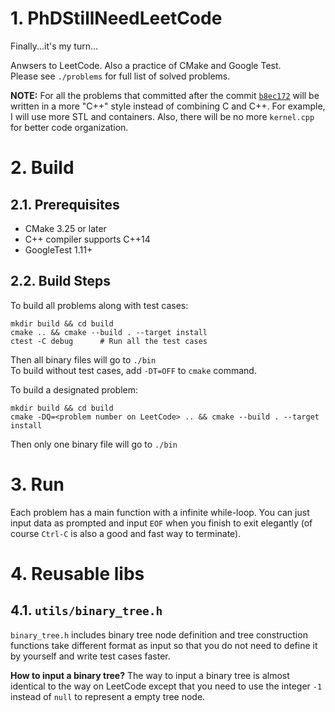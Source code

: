 # 1. PhDStillNeedLeetCode

Finally...it's my turn...

Anwsers to LeetCode. Also a practice of CMake and Google Test.  
Please see `./problems` for full list of solved problems.

**NOTE:** For all the problems that committed after the commit [`b8ec172`](https://github.com/DavyVan/PhDStillNeedLeetCode/commit/b8ec1721698bcdb4ffc605cb56955bd95f557a18) will be written in a more "C++" style instead of combining C and C++. For example, I will use more STL and containers. Also, there will be no more `kernel.cpp` for better code organization.

# 2. Build

## 2.1. Prerequisites
* CMake 3.25 or later
* C++ compiler supports C++14
* GoogleTest 1.11+

## 2.2. Build Steps

To build all problems along with test cases:
```
mkdir build && cd build
cmake .. && cmake --build . --target install
ctest -C debug      # Run all the test cases
```
Then all binary files will go to `./bin`  
To build without test cases, add `-DT=OFF` to `cmake` command.

To build a designated problem:
```
mkdir build && cd build
cmake -DQ=<problem number on LeetCode> .. && cmake --build . --target install
```
Then only one binary file will go to `./bin`  

# 3. Run
Each problem has a main function with a infinite while-loop. You can just input data as prompted and input `EOF` when you finish to exit elegantly (of course `Ctrl-C` is also a good and fast way to terminate).

# 4. Reusable libs

## 4.1. `utils/binary_tree.h`

`binary_tree.h` includes binary tree node definition and tree construction functions take different format as input so that you do not need to define it by yourself and write test cases faster.

**How to input a binary tree?** The way to input a binary tree is almost identical to the way on LeetCode except that you need to use the integer `-1` instead of `null` to represent a empty tree node.